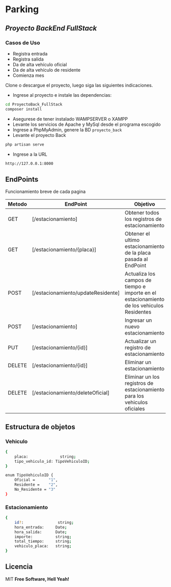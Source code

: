 # Parking
## _Proyecto BackEnd FullStack_
### Casos de Uso

- Registra entrada
- Registra salida
- Da de alta vehículo oficial
- Da de alta vehículo de residente
- Comienza mes

Clone o descargue el proyecto, luego siga las siguientes indicaciones.
- Ingrese al proyecto e instale las dependencias: 
```sh
cd ProyectoBack_FullStack
composer install
```
- Asegurese de tener instalado WAMPSERVER o XAMPP 
- Levante los servicios de Apache y MySql desde el programa escogido
- Ingrese a PhpMyAdmin, genere la BD `proyecto_back`
- Levante el proyecto Back
```sh
php artisan serve
```
- Ingrese a la URL
```sh
http://127.0.0.1:8000
```
## EndPoints
Funcionamiento breve de cada pagina

| Metodo | EndPoint | Objetivo |
| ------ | ------ | ------ |
| GET | [/estacionamiento] | Obtener todos los registros de estacionamiento |
| GET | [/estacionamiento/{placa}] | Obtener el ultimo estacionamiento de la placa pasada al EndPoint |
| POST | [/estacionamiento/updateResidente] | Actualiza los campos de tiempo e importe en el estacionamiento de los vehiculos Residentes  |
| POST | [/estacionamiento] | Ingresar un nuevo estacionamiento |
| PUT | [/estacionamiento/{id}] | Actualizar un registro de estacionamiento |
| DELETE | [/estacionamiento/{id}] | Eliminar un estacionamiento |
| DELETE | [/estacionamiento/deleteOficial] | Eliminar un los registros de estacionamiento para los vehiculos oficiales |

## Estructura de objetos
### Vehiculo
```sh
{
    placa:              string;
    tipo_vehiculo_id: TipoVehiculoID;
}

enum TipoVehiculoID {
    Oficial =      "1",
    Residente =    "2",
    No_Residente = "3"
}
```
### Estacionamiento
```sh
{
    id?:               string;
    hora_entrada:     Date;
    hora_salida:      Date;
    importe:          string;
    total_tiempo:     string;
    vehiculo_placa:   string;
}
```
## Licencia

MIT
**Free Software, Hell Yeah!**


